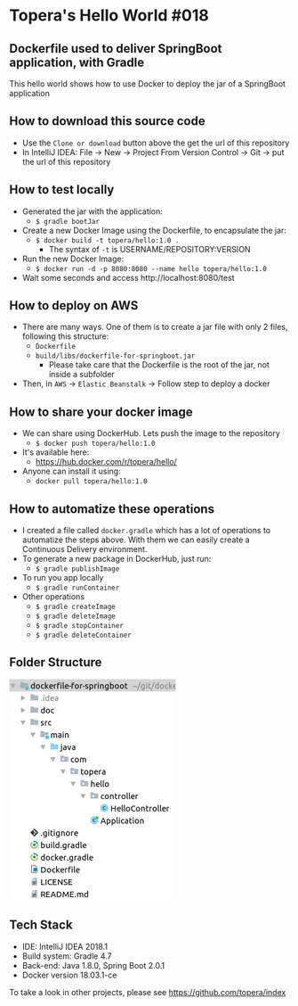 # Topera's Hello World #018
## Dockerfile used to deliver SpringBoot application, with Gradle
This hello world shows how to use Docker to deploy the jar of a SpringBoot application

## How to download this source code
* Use the `Clone or download` button above the get the url of this repository
* In IntelliJ IDEA: File → New → Project From Version Control → Git → put the url of this repository

## How to test locally
* Generated the jar with the application:
    * `$ gradle bootJar`
* Create a new Docker Image using the Dockerfile, to encapsulate the jar:
    * `$ docker build -t topera/hello:1.0 .`
        * The syntax of `-t` is USERNAME/REPOSITORY:VERSION
* Run the new Docker Image:
    * `$ docker run -d -p 8080:8080 --name hello topera/hello:1.0`
* Wait some seconds and access http://localhost:8080/test

## How to deploy on AWS
* There are many ways. One of them is to create a jar file with only 2 files, following this structure:
    * `Dockerfile`
    * `build/libs/dockerfile-for-springboot.jar`
        * Please take care that the Dockerfile is the root of the jar, not inside a subfolder
* Then, in `AWS` → `Elastic Beanstalk` → Follow step to deploy a docker

## How to share your docker image
* We can share using DockerHub. Lets push the image to the repository
    * `$ docker push topera/hello:1.0`
* It's available here:
    * https://hub.docker.com/r/topera/hello/
* Anyone can install it using:
    * `docker pull topera/hello:1.0`

## How to automatize these operations
* I created a file called `docker.gradle` which has a lot of operations to automatize the steps above. With them we can easily create a Continuous Delivery environment.
* To generate a new package in DockerHub, just run:
    * `$ gradle publishImage`
* To run you app locally
    * `$ gradle runContainer`
* Other operations
    * `$ gradle createImage`
    * `$ gradle deleteImage`
    * `$ gradle stopContainer`
    * `$ gradle deleteContainer`

## Folder Structure
![folder-structure](./doc/files.png)

## Tech Stack
* IDE: IntelliJ IDEA 2018.1
* Build system: Gradle 4.7
* Back-end: Java 1.8.0, Spring Boot 2.0.1
* Docker version 18.03.1-ce

To take a look in other projects, please see https://github.com/topera/index


